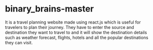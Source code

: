 # binary_brains-master
 It is a travel planning website made using react.js which is useful for travelers to plan their journey. They have to enter the source and destination they want to travel to and it will show the destination details such as weather forecast, flights, hotels and all the popular destinations they can visit.

